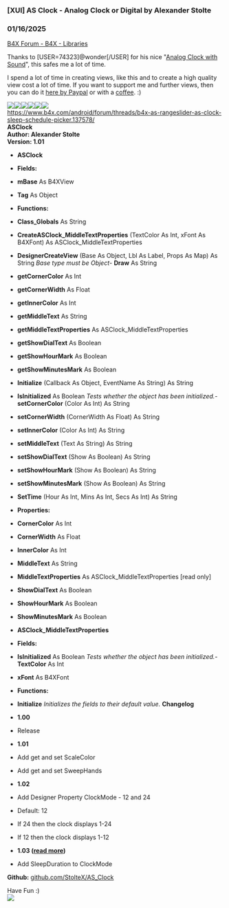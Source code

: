 ###  [XUI] AS Clock - Analog Clock or Digital by Alexander Stolte
### 01/16/2025
[B4X Forum - B4X - Libraries](https://www.b4x.com/android/forum/threads/137551/)

Thanks to [USER=74323]@wonder[/USER] for his nice "[Analog Clock with Sound](https://www.b4x.com/android/forum/threads/analog-clock-with-sound.52532/#content)", this safes me a lot of time.  
  
I spend a lot of time in creating views, like this and to create a high quality view cost a lot of time. If you want to support me and further views, then you can do it [here by Paypal](https://www.paypal.com/donate/?hosted_button_id=PBJGJWDDSM6ZG) or with a [coffee](https://www.buymeacoffee.com/astolte). :)  
  
![](https://www.b4x.com/android/forum/attachments/124098)![](https://www.b4x.com/android/forum/attachments/124099)![](https://www.b4x.com/android/forum/attachments/124100)![](https://www.b4x.com/android/forum/attachments/124101)![](https://www.b4x.com/android/forum/attachments/124102)![](https://www.b4x.com/android/forum/attachments/127419)  
<https://www.b4x.com/android/forum/threads/b4x-as-rangeslider-as-clock-sleep-schedule-picker.137578/>  
**ASClock  
Author: Alexander Stolte  
Version: 1.01**  

- **ASClock**

- **Fields:**

- **mBase** As B4XView
- **Tag** As Object

- **Functions:**

- **Class\_Globals** As String
- **CreateASClock\_MiddleTextProperties** (TextColor As Int, xFont As B4XFont) As ASClock\_MiddleTextProperties
- **DesignerCreateView** (Base As Object, Lbl As Label, Props As Map) As String
*Base type must be Object*- **Draw** As String
- **getCornerColor** As Int
- **getCornerWidth** As Float
- **getInnerColor** As Int
- **getMiddleText** As String
- **getMiddleTextProperties** As ASClock\_MiddleTextProperties
- **getShowDialText** As Boolean
- **getShowHourMark** As Boolean
- **getShowMinutesMark** As Boolean
- **Initialize** (Callback As Object, EventName As String) As String
- **IsInitialized** As Boolean
*Tests whether the object has been initialized.*- **setCornerColor** (Color As Int) As String
- **setCornerWidth** (CornerWidth As Float) As String
- **setInnerColor** (Color As Int) As String
- **setMiddleText** (Text As String) As String
- **setShowDialText** (Show As Boolean) As String
- **setShowHourMark** (Show As Boolean) As String
- **setShowMinutesMark** (Show As Boolean) As String
- **SetTime** (Hour As Int, Mins As Int, Secs As Int) As String

- **Properties:**

- **CornerColor** As Int
- **CornerWidth** As Float
- **InnerColor** As Int
- **MiddleText** As String
- **MiddleTextProperties** As ASClock\_MiddleTextProperties [read only]
- **ShowDialText** As Boolean
- **ShowHourMark** As Boolean
- **ShowMinutesMark** As Boolean

- **ASClock\_MiddleTextProperties**

- **Fields:**

- **IsInitialized** As Boolean
*Tests whether the object has been initialized.*- **TextColor** As Int
- **xFont** As B4XFont

- **Functions:**

- **Initialize**
*Initializes the fields to their default value.*
**Changelog**  

- **1.00**

- Release

- **1.01**

- Add get and set ScaleColor
- Add get and set SweepHands

- **1.02**

- Add Designer Property ClockMode - 12 and 24

- Default: 12
- If 24 then the clock displays 1-24
- If 12 then the clock displays 1-12

- **1.03 (**[**read more**](https://www.b4x.com/android/forum/threads/b4x-xui-as-clock-analog-clock-or-digital.137551/post-971852)**)**

- Add SleepDuration to ClockMode

**Github:** [github.com/StolteX/AS\_Clock](https://github.com/StolteX/AS_Clock)  
  
Have Fun :)  
[![](https://www.b4x.com/android/forum/attachments/paypal-donate-button-png-clipart-png.79848/)](https://www.paypal.com/donate/?hosted_button_id=PBJGJWDDSM6ZG)